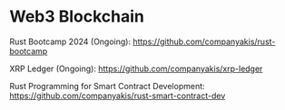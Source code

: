 # Web3 Blockchain

Rust Bootcamp 2024 (Ongoing):
https://github.com/companyakis/rust-bootcamp

XRP Ledger (Ongoing):
https://github.com/companyakis/xrp-ledger

Rust Programming for Smart Contract Development: 
https://github.com/companyakis/rust-smart-contract-dev

